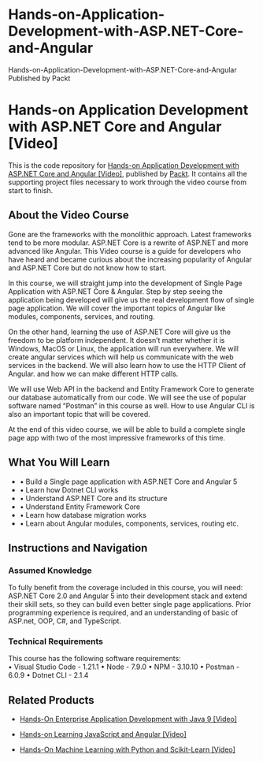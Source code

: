 # Hands-on-Application-Development-with-ASP.NET-Core-and-Angular
Hands-on-Application-Development-with-ASP.NET-Core-and-Angular Published by Packt
# Hands-on Application Development with ASP.NET Core and Angular [Video]
This is the code repository for [Hands-on Application Development with ASP.NET Core and Angular [Video]](https://www.packtpub.com/web-development/hands-application-development-aspnet-core-and-angular-video?utm_source=github&utm_medium=repository&utm_campaign=9781788290449), published by [Packt](https://www.packtpub.com/?utm_source=github). It contains all the supporting project files necessary to work through the video course from start to finish.
## About the Video Course
Gone are the frameworks with the monolithic approach. Latest frameworks tend to be more modular. ASP.NET Core is a rewrite of ASP.NET and more advanced like Angular. This Video course is a guide for developers who have heard and became curious about the increasing popularity of Angular and ASP.NET Core but do not know how to start.

In this course, we will straight jump into the development of Single Page Application with ASP.NET Core & Angular. Step by step seeing the application being developed will give us the real development flow of single page application. We will cover the important topics of Angular like modules, components, services, and routing. 

On the other hand, learning the use of ASP.NET Core will give us the freedom to be platform independent. It doesn’t matter whether it is Windows, MacOS or Linux, the application will run everywhere. We will create angular services which will help us communicate with the web services in the backend. We will also learn how to use the HTTP Client of Angular. and how we can make different HTTP calls. 


We will use Web API in the backend and Entity Framework Core to generate our database automatically from our code. We will see the use of popular software named “Postman” in this course as well. How to use Angular CLI is also an important topic that will be covered.

At the end of this video course, we will be able to build a complete single page app with two of the most impressive frameworks of this time.

<H2>What You Will Learn</H2>
<DIV class=book-info-will-learn-text>
<UL>
<LI>•	Build a Single page application with ASP.NET Core and Angular 5
<LI>•	Learn how Dotnet CLI works
<LI>•	Understand ASP.NET Core and its structure
<LI>•	Understand Entity Framework Core 
<LI>•	Learn how database migration works 
<LI>•	Learn about Angular modules, components, services, routing etc. </LI></UL></DIV>

## Instructions and Navigation
### Assumed Knowledge
To fully benefit from the coverage included in this course, you will need:<br/>
ASP.NET Core 2.0 and Angular 5 into their development stack and extend their skill sets, so they can build even better single page applications. Prior programming experience is required, and an understanding of basic of ASP.net, OOP, C#, and TypeScript.
### Technical Requirements
This course has the following software requirements:<br/>
•	Visual Studio Code - 1.21.1
•	Node - 7.9.0
•	NPM - 3.10.10
•	Postman - 6.0.9
•	Dotnet CLI - 2.1.4


## Related Products
* [Hands-On Enterprise Application Development with Java 9 [Video]](https://www.packtpub.com/application-development/hands-enterprise-application-development-java-9-video?utm_source=github&utm_medium=repository&utm_campaign=9781788832229)

* [Hands-on Learning JavaScript and Angular [Video]](https://www.packtpub.com/web-development/hands-learning-javascript-and-angular-video?utm_source=github&utm_medium=repository&utm_campaign=9781788477970)

* [Hands-On Machine Learning with Python and Scikit-Learn [Video]](https://www.packtpub.com/big-data-and-business-intelligence/hands-machine-learning-python-and-scikit-learn-video?utm_source=github&utm_medium=repository&utm_campaign=9781788991056)

